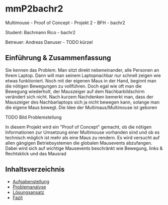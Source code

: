 # mmP2bachr2
Multimouse - Proof of Concept - Projekt 2 - BFH - bachr2

Student: Bachmann Rico - bachr2

Betreuer: Andreas Danuser - TODO kürzel

## Einführung & Zusammenfassung
Sie kennen das Problem. Man sitzt direkt nebeneinander, alle Personen an Ihrem Laptop.
Dann will man seinem Laptopnachbar nur schnell zeigen wie etwas funktioniert.
Noch mit der eigenen Maus in der Hand, beginnt man die nötigen Bewegungen zu vollführen.
Doch egal wie oft man die Bewegung wiederholt, der Mauszeiger auf dem Nachbarbildschirm verändert sich nicht.
Nach kurzem Nachdenken bemerkt man, dass der Mauszeiger des Nachbarlaptops sich ja nicht bewegen kann, solange man die eigene Maus bewegt.
Die Idee der Multimaus/Multimouse ist geboren

TODO Bild Problemstellung

In diesem Projekt wird ein "Proof of Concept" gemacht, ob die nötigen Informationen zur Umsetzung einer Multimouse vorhanden sind und ob es technisch möglich ist mehr als eine Maus zu rendern.
Es wird versucht auf allen gängigen Betriebsystemen die globalen Mausevents abzufangen. Dabei wird sich auf wichtige Mausevents beschränkt wie Bewegung, links & Rechtsklick und das Mausrad

## Inhaltsverzeichnis
- [Aufgabenstellung](http://github.com)
- [Problemanalyse](http://github.com)
- [Lösungsansatz](http://github.com)
- [Fazit](http://github.com)
